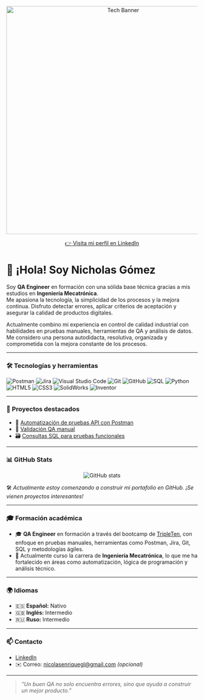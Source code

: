 <!-- Imagen de cabecera -->
<p align="center">
  <img src="https://images.unsplash.com/photo-1531297484001-80022131f5a1?q=80&w=1120&auto=format&fit=crop&ixlib=rb-4.1.0&ixid=M3wxMjA3fDB8MHxwaG90by1wYWdlfHx8fGVufDB8fHx8fA%3D%3D" alt="Tech Banner" width="600"/>
</p>

<p align="center">
  <a href="https://www.linkedin.com/in/nicolas-gomezlopez-6b2252374" target="_blank">
    👉 Visita mi perfil en LinkedIn
  </a>
</p>

# 👋 ¡Hola! Soy Nicholas Gómez

Soy **QA Engineer** en formación con una sólida base técnica gracias a mis estudios en **Ingeniería Mecatrónica**.  
Me apasiona la tecnología, la simplicidad de los procesos y la mejora continua. Disfruto detectar errores, aplicar criterios de aceptación y asegurar la calidad de productos digitales.

Actualmente combino mi experiencia en control de calidad industrial con habilidades en pruebas manuales, herramientas de QA y análisis de datos.  
Me considero una persona autodidacta, resolutiva, organizada y comprometida con la mejora constante de los procesos.

---

### 🛠️ Tecnologías y herramientas

![Postman](https://img.shields.io/badge/Postman-FF6C37?style=for-the-badge&logo=postman&logoColor=white)
![Jira](https://img.shields.io/badge/Jira-0052CC?style=for-the-badge&logo=jira&logoColor=white)
![Visual Studio Code](https://img.shields.io/badge/VSCode-007ACC?style=for-the-badge&logo=visualstudiocode&logoColor=white)
![Git](https://img.shields.io/badge/Git-F05032?style=for-the-badge&logo=git&logoColor=white)
![GitHub](https://img.shields.io/badge/GitHub-181717?style=for-the-badge&logo=github&logoColor=white)
![SQL](https://img.shields.io/badge/SQL-4479A1?style=for-the-badge&logo=postgresql&logoColor=white)
![Python](https://img.shields.io/badge/Python-3776AB?style=for-the-badge&logo=python&logoColor=white)
![HTML5](https://img.shields.io/badge/HTML5-E34F26?style=for-the-badge&logo=html5&logoColor=white)
![CSS3](https://img.shields.io/badge/CSS3-1572B6?style=for-the-badge&logo=css3&logoColor=white)
![SolidWorks](https://img.shields.io/badge/SolidWorks-E2211C?style=for-the-badge&logo=solidworks&logoColor=white)
![Inventor](https://img.shields.io/badge/Autodesk_Inventor-FF6600?style=for-the-badge&logo=autodesk&logoColor=white)

---

### 📂 Proyectos destacados

- 🎯 [Automatización de pruebas API con Postman](https://github.com/tuusuario/proyecto-api)
- 🧪 [Validación QA manual](https://github.com/tuusuario/qa-manual)
- 🗃️ [Consultas SQL para pruebas funcionales](https://github.com/tuusuario/sql-ejercicios)

---

### 📊 GitHub Stats

<p align="center">
  <img src="https://github-readme-stats.vercel.app/api?username=Nicholasgl1103&show_icons=true&theme=default" alt="GitHub stats" />
</p>

🛠️ *Actualmente estoy comenzando a construir mi portafolio en GitHub. ¡Se vienen proyectos interesantes!*

---

### 🎓 Formación académica

- 🎓 **QA Engineer** en formación a través del bootcamp de [TripleTen](https://tripleten.com/), con enfoque en pruebas manuales, herramientas como Postman, Jira, Git, SQL y metodologías ágiles.
- 🧠 Actualmente curso la carrera de **Ingeniería Mecatrónica**, lo que me ha fortalecido en áreas como automatización, lógica de programación y análisis técnico.

---

### 🌍 Idiomas

- 🇪🇸 **Español:** Nativo  
- 🇬🇧 **Inglés:** Intermedio  
- 🇷🇺 **Ruso:** Intermedio

---

### 📫 Contacto

- [LinkedIn](https://www.linkedin.com/in/nicolas-gomezlopez-6b2252374)
- ✉️ Correo: nicolasenriquegl@gmail.com *(opcional)*

---

> _“Un buen QA no solo encuentra errores, sino que ayuda a construir un mejor producto.”_
